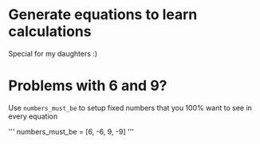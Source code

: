 Generate equations to learn calculations
===

Special for my daughters :)

Problems with 6 and 9?
==

Use `numbers_must_be` to setup fixed numbers that you 100% want to see in every equation

'''
numbers_must_be = [6, -6, 9, -9]
'''
